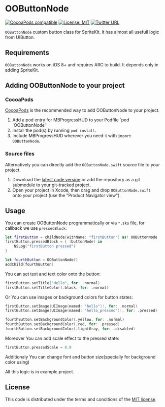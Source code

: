 # OOButtonNode

[![CocoaPods compatible](https://img.shields.io/cocoapods/v/MBProgressHUD.svg?style=flat)]() [![License: MIT](https://img.shields.io/cocoapods/l/MBProgressHUD.svg?style=flat)](http://opensource.org/licenses/MIT) 
[![Twitter URL](https://img.shields.io/twitter/url/http/shields.io.svg?style=social&logo=twitter)](https://twitter.com/ooleinich)


`OOButtonNode` custom button class for SpriteKit. It has almost all usefull logic from UIButton.

## Requirements

`OOButtonNode` works on iOS 8+ and requires ARC to build. It depends only in adding SpriteKit.

## Adding OOButtonNode to your project

### CocoaPods

[CocoaPods](http://cocoapods.org) is the recommended way to add OOButtonNode to your project.

1. Add a pod entry for MBProgressHUD to your Podfile `pod 'OOButtonNode'
2. Install the pod(s) by running `pod install`.
3. Include MBProgressHUD wherever you need it with `import OOButtonNode`.

### Source files

Alternatively you can directly add the `OOButtonNode.swift` source file to your project.

1. Download the [latest code version](https://github.com/ooleynich/OOButtonNode/archive/master.zip) or add the repository as a git submodule to your git-tracked project.
2. Open your project in Xcode, then drag and drop `OOButtonNode.swift` onto your project (use the "Product Navigator view").

## Usage

You can create OOButtonNode programmatically or via `*.sks` file, for callback we use `pressedBlock`:

```swift
let firstButton = childNode(withName: "firstButton") as! OOButtonNode
firstButton.pressedBlock = { (buttonNode) in
    NSLog("firstButton pressed")
}

let fourthButton = OOButtonNode()
addChild(fourthButton)
```

You can set text and text color onto the button:

```swift
firstButton.setTitle("Hello", for: .normal)
firstButton.setTitleColor(.black, for: .normal)
```

Or You can use images or background colors for button states:

```swift
firstButton.setImage(UIImage(named: "hello")!, for: .normal)
firstButton.setImage(UIImage(named: "hello_pressed")!, for: .pressed)

fourthButton.setBackgroundColor(.yellow, for: .normal)
fourthButton.setBackgroundColor(.red, for: .pressed)
fourthButton.setBackgroundColor(.lightGray, for: .disabled)
```

Moreover You can add scale effect to the pressed state:

```swift
firstButton.pressedScale = 0.9
```

Additionaly You can change font and button size(specially for background color using)

All this logic is in example project.

## License

This code is distributed under the terms and conditions of the [MIT license](LICENSE).
